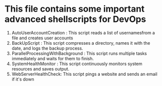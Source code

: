# This file contains some important advanced shellscripts for DevOps

1. AutoUserAccountCreation : This script reads a list of usernamesfrom a file and creates user accounts
2. BackUpScript : This script compresses a directory, names it with the date, and logs the backup process.
3. ParallelProcessingWithBackground : This script runs multiple tasks immediately and waits for them to finish.
4. SystemHealthMonitor : This script continuously monitors system resources and saves output.
5. WebServerHealthCheck: This script pings a website and sends an email if it's down
